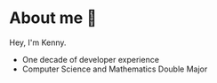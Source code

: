 # About me :wave:
Hey, I'm Kenny.
* One decade of developer experience
* Computer Science and Mathematics Double Major

